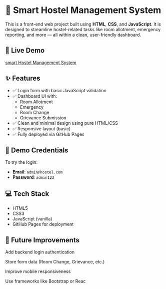 # 🏨 Smart Hostel Management System

This is a front-end web project built using **HTML**, **CSS**, and **JavaScript**. It is designed to streamline hostel-related tasks like room allotment, emergency reporting, and more — all within a clean, user-friendly dashboard.

## 🔗 Live Demo
[smart Hostel Management System](https://divyadharshiniannadurai.github.io/-front-end-project/)

## ✨ Features

- ✅ Login form with basic JavaScript validation
- ✅ Dashboard UI with:
  - Room Allotment
  - Emergency
  - Room Change
  - Grievance Submission
- ✅ Clean and minimal design using pure HTML/CSS
- ✅ Responsive layout (basic)
- ✅ Fully deployed via GitHub Pages

## 🔐 Demo Credentials

To try the login:

- **Email**: `admin@hostel.com`  
- **Password**: `admin123`

## 💻 Tech Stack

- HTML5
- CSS3
- JavaScript (vanilla)
- GitHub Pages for deployment

## 📌 Future Improvements
Add backend login authentication

Store form data (Room Change, Grievance, etc.)

Improve mobile responsiveness

Use frameworks like Bootstrap or Reac

